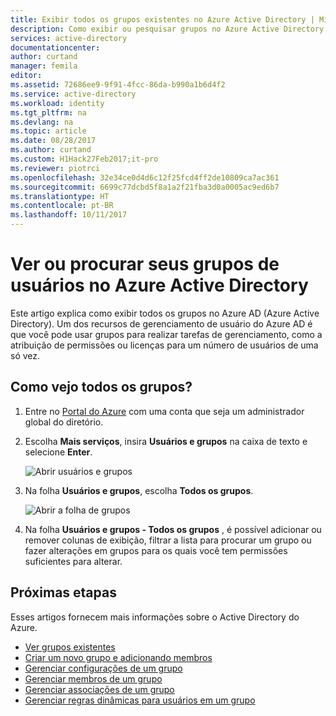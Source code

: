 ```yaml
---
title: Exibir todos os grupos existentes no Azure Active Directory | Microsoft Docs
description: Como exibir ou pesquisar grupos no Azure Active Directory
services: active-directory
documentationcenter: 
author: curtand
manager: femila
editor: 
ms.assetid: 72686ee9-9f91-4fcc-86da-b990a1b6d4f2
ms.service: active-directory
ms.workload: identity
ms.tgt_pltfrm: na
ms.devlang: na
ms.topic: article
ms.date: 08/28/2017
ms.author: curtand
ms.custom: H1Hack27Feb2017;it-pro
ms.reviewer: piotrci
ms.openlocfilehash: 32e34ce0d4d6c12f25fcd4ff2de10809ca7ac361
ms.sourcegitcommit: 6699c77dcbd5f8a1a2f21fba3d0a0005ac9ed6b7
ms.translationtype: HT
ms.contentlocale: pt-BR
ms.lasthandoff: 10/11/2017
---
```

# <a name="view-or-search-for-your-user-groups-in-azure-active-directory"></a>Ver ou procurar seus grupos de usuários no Azure Active Directory
Este artigo explica como exibir todos os grupos no Azure AD (Azure Active Directory). Um dos recursos de gerenciamento de usuário do Azure AD é que você pode usar grupos para realizar tarefas de gerenciamento, como a atribuição de permissões ou licenças para um número de usuários de uma só vez.

## <a name="how-do-i-see-all-the-groups"></a>Como vejo todos os grupos?
1. Entre no [Portal do Azure](https://portal.azure.com) com uma conta que seja um administrador global do diretório.
2. Escolha **Mais serviços**, insira **Usuários e grupos** na caixa de texto e selecione **Enter**.

   ![Abrir usuários e grupos](./media/active-directory-groups-view-azure-portal/search-user-management.png)
3. Na folha **Usuários e grupos**, escolha **Todos os grupos**.

   ![Abrir a folha de grupos](./media/active-directory-groups-view-azure-portal/view-groups-blade.png)
4. Na folha **Usuários e grupos - Todos os grupos** , é possível adicionar ou remover colunas de exibição, filtrar a lista para procurar um grupo ou fazer alterações em grupos para os quais você tem permissões suficientes para alterar.

## <a name="next-steps"></a>Próximas etapas
Esses artigos fornecem mais informações sobre o Active Directory do Azure.

* [Ver grupos existentes](active-directory-groups-view-azure-portal.md)
* [Criar um novo grupo e adicionando membros](active-directory-groups-create-azure-portal.md)
* [Gerenciar configurações de um grupo](active-directory-groups-settings-azure-portal.md)
* [Gerenciar membros de um grupo](active-directory-groups-members-azure-portal.md)
* [Gerenciar associações de um grupo](active-directory-groups-membership-azure-portal.md)
* [Gerenciar regras dinâmicas para usuários em um grupo](active-directory-groups-dynamic-membership-azure-portal.md)
